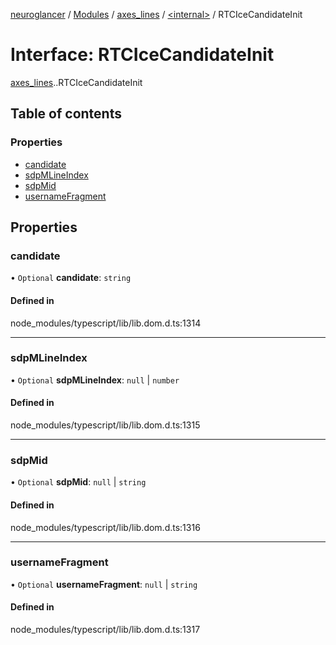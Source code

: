 [neuroglancer](../README.md) / [Modules](../modules.md) / [axes\_lines](../modules/axes_lines.md) / [<internal\>](../modules/axes_lines._internal_.md) / RTCIceCandidateInit

# Interface: RTCIceCandidateInit

[axes_lines](../modules/axes_lines.md).[<internal>](../modules/axes_lines._internal_.md).RTCIceCandidateInit

## Table of contents

### Properties

- [candidate](axes_lines._internal_.RTCIceCandidateInit.md#candidate)
- [sdpMLineIndex](axes_lines._internal_.RTCIceCandidateInit.md#sdpmlineindex)
- [sdpMid](axes_lines._internal_.RTCIceCandidateInit.md#sdpmid)
- [usernameFragment](axes_lines._internal_.RTCIceCandidateInit.md#usernamefragment)

## Properties

### candidate

• `Optional` **candidate**: `string`

#### Defined in

node_modules/typescript/lib/lib.dom.d.ts:1314

___

### sdpMLineIndex

• `Optional` **sdpMLineIndex**: ``null`` \| `number`

#### Defined in

node_modules/typescript/lib/lib.dom.d.ts:1315

___

### sdpMid

• `Optional` **sdpMid**: ``null`` \| `string`

#### Defined in

node_modules/typescript/lib/lib.dom.d.ts:1316

___

### usernameFragment

• `Optional` **usernameFragment**: ``null`` \| `string`

#### Defined in

node_modules/typescript/lib/lib.dom.d.ts:1317
